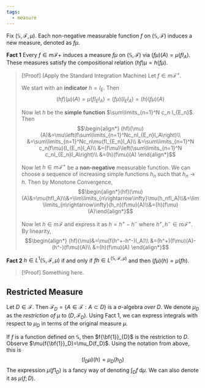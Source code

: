 ```yaml
---
tags:
  - measure
---
```

Fix $(\mathbb{S},\mathcal{F},\mu)$. Each non-negative measurable function $f$ on $(\mathbb{S},\mathcal{F})$ induces a new measure, denoted as $f\mu$.

**Fact 1**
Every $f\in m\mathcal{F}+$ induces a measure $f\mu$ on $(\mathbb{S},\mathcal{F})$ via $(f\mu)(A)=\mu(fI_A)$. These measures satisfy the compositional relation $(hf)\mu=h(f\mu)$.

>[!Proof] (Apply the Standard Integration Machine)
>Let $f\in m\mathcal{F}^+$. 
>
>We start with an **indicator** $h=I_E$. Then
>$$(hf)(\mu)(A)=\mu(fI_EI_A)=(f\mu)(I_EI_A)=(h)(f\mu)(A)$$
>
>Now let $h$ be the **simple function** $\sum\limits_{n=1}^N c_n I_{E_n}$. Then 
>$$\begin{align*}
>(hf)(\mu)(A)&=\mu\left(f\sum\limits_{n=1}^Nc_nI_{E_n}I_A\right)\\
>&=\sum\limits_{n=1}^Nc_n\mu(fI_{E_n}I_A)\\
>&=\sum\limits_{n=1}^N c_n(f\mu)(I_{E_n}I_A)\\
>&=(f\mu)\left(\sum\limits_{n=1}^N c_nI_{E_n}I_A\right)\\
>&=(h)(f\mu)(A)
>\end{align*}$$
>
>Now let $h\in m\mathcal{F}^+$ be a **non-negative** measurable function. We can choose a sequence of increasing simple functions $h_n$ such that $h_n\rightarrow h$. Then by Monotone Convergence,
>$$\begin{align*}(hf)(\mu)(A)&=\mu(hfI_A)\\&=\lim\limits_{n\rightarrow\infty}\mu(h_nfI_A)\\&=\lim\limits_{n\rightarrow\infty}(h_n)(f\mu)(A)\\&=(h)(f\mu)(A)\end{align*}$$
>
>Now let $h\in m\mathcal{F}$ and express it as $h=h^+-h^-$ where $h^+,h^-\in m\mathcal{F}^+$. By linearity, 
>$$\begin{align*}
>(hf)(\mu)&=\mu(f(h^+-h^-)I_A)\\
>&=(h^+)(f\mu)(A)-(h^-)(f\mu)(A)\\
>&=(h)(f\mu)(A)
>\end{align*}$$


**Fact 2**
$h\in L^1(\mathbb{S},\mathcal{F},\mu)$ if and only if $fh\in L^(\mathbb{S},\mathcal{F},\mu)$ and then $(f\mu)(h)=\mu(fh)$.

>[!Proof]
>Something here.

## Restricted Measure

Let $D\in \mathcal{F}$. Then $\mathcal{F}_D=\{A\in\mathcal{F}:A\subset D\}$ is a $\sigma$-algebra *over* $D$. We denote $\mu_D$ as the *restriction of* $\mu$ to $(D,\mathcal{F}_D)$. Using Fact 1, we can express integrals with respect to $\mu_D$ in terms of the original measure $\mu$.

If $f$ is a function defined on $\mathbb{S}$, then $f{\bf{1}}_{D}$ is the restriction to $D$. Observe $\mu(f{\bf{1}}_D)=\mu_D(f_D)$. Using the notation from above, this is
$$(I_D\mu)(h)=\mu_D(h_D)$$
The expression $\mu(f1_D)$ is a fancy way of denoting $\int_D f\;\mathrm{d}\mu$. We can also denote it as $\mu(f;D)$.
